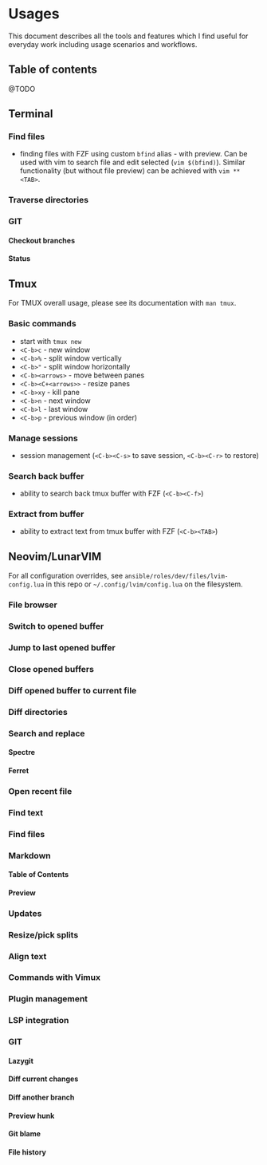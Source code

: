 # Usages

This document describes all the tools and features which I find useful for everyday work including usage scenarios and workflows.

## Table of contents

@TODO

## Terminal

### Find files

- finding files with FZF using custom `bfind` alias - with preview. Can be used with vim to search file and edit selected (`vim $(bfind)`). Similar functionality (but without file preview) can be achieved with `vim **<TAB>`.

### Traverse directories

### GIT

#### Checkout branches

#### Status

## Tmux

For TMUX overall usage, please see its documentation with `man tmux`.

### Basic commands

- start with `tmux new`
- `<C-b>c` - new window
- `<C-b>%` - split window vertically
- `<C-b>"` - split window horizontally
- `<C-b><arrows>` - move between panes
- `<C-b><C+<arrows>>` - resize panes
- `<C-b>xy` - kill pane
- `<C-b>n` - next window
- `<C-b>l` - last window
- `<C-b>p` - previous window (in order)

### Manage sessions

- session management (`<C-b><C-s>` to save session, `<C-b><C-r>` to restore)

### Search back buffer

- ability to search back tmux buffer with FZF (`<C-b><C-f>`)

### Extract from buffer

- ability to extract text from tmux buffer with FZF (`<C-b><TAB>`)

## Neovim/LunarVIM

For all configuration overrides, see `ansible/roles/dev/files/lvim-config.lua` in this repo or `~/.config/lvim/config.lua` on the filesystem.

### File browser

### Switch to opened buffer

### Jump to last opened buffer

### Close opened buffers

### Diff opened buffer to current file

### Diff directories

### Search and replace

#### Spectre

#### Ferret

### Open recent file

### Find text

### Find files

### Markdown

#### Table of Contents

#### Preview

### Updates

### Resize/pick splits

### Align text

### Commands with Vimux

### Plugin management

### LSP integration

### GIT

#### Lazygit

#### Diff current changes

#### Diff another branch

#### Preview hunk

#### Git blame

#### File history

